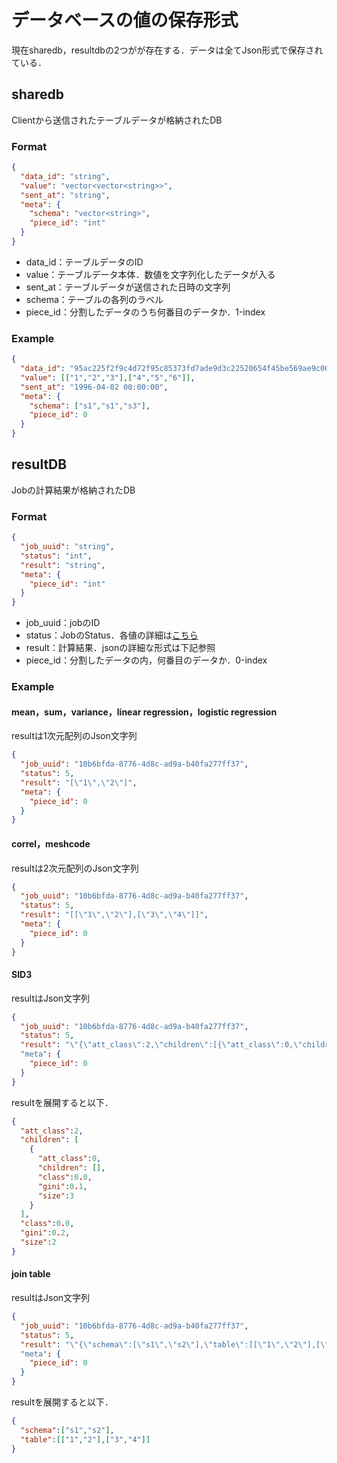 # データベースの値の保存形式
現在sharedb，resultdbの2つがが存在する．データは全てJson形式で保存されている．
## sharedb
Clientから送信されたテーブルデータが格納されたDB
### Format
```Json
{
  "data_id": "string",
  "value": "vector<vector<string>>",
  "sent_at": "string",
  "meta": {
    "schema": "vector<string>",
    "piece_id": "int"
  }
}
```

- data_id：テーブルデータのID
- value：テーブルデータ本体．数値を文字列化したデータが入る
- sent_at：テーブルデータが送信された日時の文字列
- schema：テーブルの各列のラベル
- piece_id：分割したデータのうち何番目のデータか．1-index
### Example
```Json
{
  "data_id": "95ac225f2f9c4d72f95c85373fd7ade9d3c22520654f45be569ae9c06c801709",
  "value": [["1","2","3"],["4","5","6"]],
  "sent_at": "1996-04-02 00:00:00",
  "meta": {
    "schema": ["s1","s1","s3"],
    "piece_id": 0
  }
}
```

## resultDB
Jobの計算結果が格納されたDB
### Format
```Json
{
  "job_uuid": "string",
  "status": "int",
  "result": "string",
  "meta": {
    "piece_id": "int"
  }
}
```
- job_uuid：jobのID
- status：JobのStatus．各値の詳細は[こちら](https://github.com/acompany-develop/QuickMPC/blob/81548efe382797191f367b4125d177fc2f1d1b1c/src/Proto/common_types/common_types.proto#L7-L13)
- result：計算結果．jsonの詳細な形式は下記参照
- piece_id：分割したデータの内，何番目のデータか．0-index
### Example
#### mean，sum，variance，linear regression，logistic regression
resultは1次元配列のJson文字列
```Json
{
  "job_uuid": "10b6bfda-8776-4d8c-ad9a-b40fa277ff37",
  "status": 5,
  "result": "[\"1\",\"2\"]",
  "meta": {
    "piece_id": 0
  }
}
```
#### correl，meshcode
resultは2次元配列のJson文字列
```Json
{
  "job_uuid": "10b6bfda-8776-4d8c-ad9a-b40fa277ff37",
  "status": 5,
  "result": "[[\"1\",\"2\"],[\"3\",\"4\"]]",
  "meta": {
    "piece_id": 0
  }
}
```
#### SID3
resultはJson文字列
```Json
{
  "job_uuid": "10b6bfda-8776-4d8c-ad9a-b40fa277ff37",
  "status": 5,
  "result": "\"{\"att_class\":2,\"children\":[{\"att_class\":0,\"children\":[],\"class\":0.0,\"gini\":0.1,\"size\":3}],\"class\":0.0,\"gini\":0.2,\"size\":2}\""
  "meta": {
    "piece_id": 0
  }
}

```

resultを展開すると以下．
```Json
{
  "att_class":2,
  "children": [
    {
      "att_class":0,
      "children": [],
      "class":0.0,
      "gini":0.1,
      "size":3
    }
  ],
  "class":0.0,
  "gini":0.2,
  "size":2
}
```

#### join table
resultはJson文字列
```Json
{
  "job_uuid": "10b6bfda-8776-4d8c-ad9a-b40fa277ff37",
  "status": 5,
  "result": "\"{\"schema\":[\"s1\",\"s2\"],\"table\":[[\"1\",\"2\"],[\"3\",\"4\"]]}\""
  "meta": {
    "piece_id": 0
  }
}
```
resultを展開すると以下．
```Json
{
  "schema":["s1","s2"],
  "table":[["1","2"],["3","4"]]
}
```
